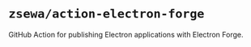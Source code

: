 # `zsewa/action-electron-forge`

GitHub Action for publishing Electron applications with Electron Forge.
